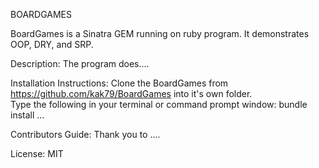 BOARDGAMES

BoardGames is a Sinatra GEM running on ruby program.  It demonstrates OOP, DRY, and SRP.

Description: The program does....

Installation Instructions: Clone the BoardGames from <https://github.com/kak79/BoardGames> into it's own folder.  
Type the following in your terminal or command prompt window:
bundle install
...

Contributors Guide: Thank you to ....

License: MIT
